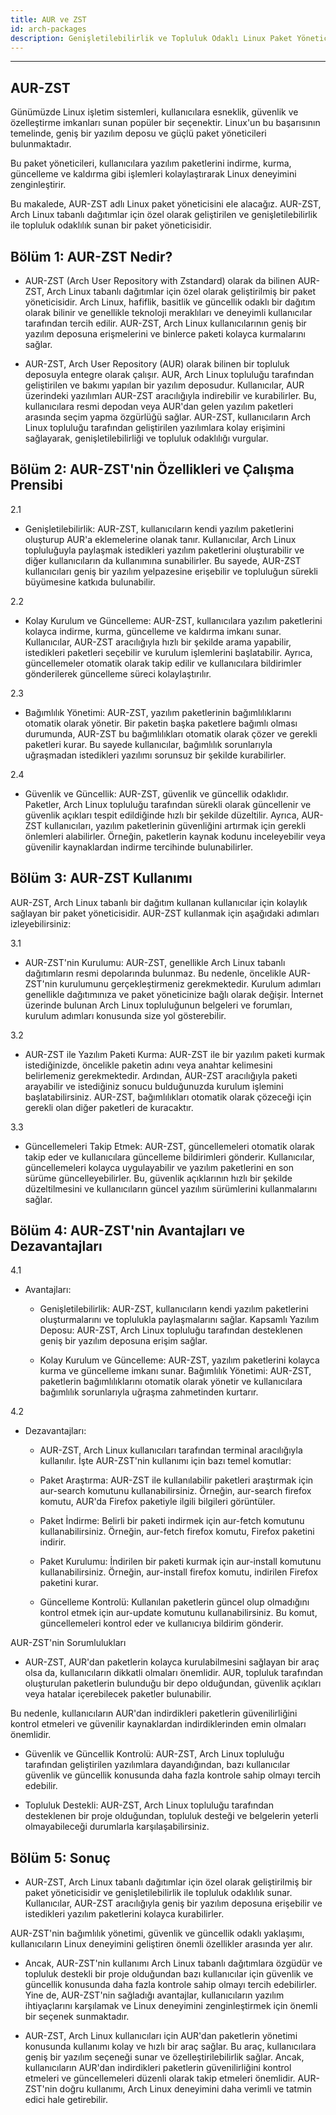 ```yaml
---
title: AUR ve ZST
id: arch-packages
description: Genişletilebilirlik ve Topluluk Odaklı Linux Paket Yöneticisi
---
```

**********************************************************

## AUR-ZST

Günümüzde Linux işletim sistemleri, kullanıcılara esneklik, güvenlik ve özelleştirme imkanları sunan popüler bir seçenektir. Linux'un bu başarısının temelinde, geniş bir yazılım deposu ve güçlü paket yöneticileri bulunmaktadır. 

Bu paket yöneticileri, kullanıcılara yazılım paketlerini indirme, kurma, güncelleme ve kaldırma gibi işlemleri kolaylaştırarak Linux deneyimini zenginleştirir. 

Bu makalede, AUR-ZST adlı Linux paket yöneticisini ele alacağız. AUR-ZST, Arch Linux tabanlı dağıtımlar için özel olarak geliştirilen ve genişletilebilirlik ile topluluk odaklılık sunan bir paket yöneticisidir.

## Bölüm 1: AUR-ZST Nedir?

* AUR-ZST (Arch User Repository with Zstandard) olarak da bilinen AUR-ZST, Arch Linux tabanlı dağıtımlar için özel olarak geliştirilmiş bir paket yöneticisidir. Arch Linux, hafiflik, basitlik ve güncellik odaklı bir dağıtım olarak bilinir ve genellikle teknoloji meraklıları ve deneyimli kullanıcılar tarafından tercih edilir. AUR-ZST, Arch Linux kullanıcılarının geniş bir yazılım deposuna erişmelerini ve binlerce paketi kolayca kurmalarını sağlar.

* AUR-ZST, Arch User Repository (AUR) olarak bilinen bir topluluk deposuyla entegre olarak çalışır. AUR, Arch Linux topluluğu tarafından geliştirilen ve bakımı yapılan bir yazılım deposudur. Kullanıcılar, AUR üzerindeki yazılımları AUR-ZST aracılığıyla indirebilir ve kurabilirler. Bu, kullanıcılara resmi depodan veya AUR'dan gelen yazılım paketleri arasında seçim yapma özgürlüğü sağlar. AUR-ZST, kullanıcıların Arch Linux topluluğu tarafından geliştirilen yazılımlara kolay erişimini sağlayarak, genişletilebilirliği ve topluluk odaklılığı vurgular.

## Bölüm 2: AUR-ZST'nin Özellikleri ve Çalışma Prensibi

2.1 

 * Genişletilebilirlik: AUR-ZST, kullanıcıların kendi yazılım paketlerini oluşturup AUR'a eklemelerine olanak tanır. Kullanıcılar, Arch Linux topluluğuyla paylaşmak istedikleri yazılım paketlerini oluşturabilir ve diğer kullanıcıların da kullanımına sunabilirler. Bu sayede, AUR-ZST kullanıcıları geniş bir yazılım yelpazesine erişebilir ve topluluğun sürekli büyümesine katkıda bulunabilir.

2.2 

 * Kolay Kurulum ve Güncelleme: AUR-ZST, kullanıcılara yazılım paketlerini kolayca indirme, kurma, güncelleme ve kaldırma imkanı sunar. Kullanıcılar, AUR-ZST aracılığıyla hızlı bir şekilde arama yapabilir, istedikleri paketleri seçebilir ve kurulum işlemlerini başlatabilir. Ayrıca, güncellemeler otomatik olarak takip edilir ve kullanıcılara bildirimler gönderilerek güncelleme süreci kolaylaştırılır.

2.3 

 * Bağımlılık Yönetimi: AUR-ZST, yazılım paketlerinin bağımlılıklarını otomatik olarak yönetir. Bir paketin başka paketlere bağımlı olması durumunda, AUR-ZST bu bağımlılıkları otomatik olarak çözer ve gerekli paketleri kurar. Bu sayede kullanıcılar, bağımlılık sorunlarıyla uğraşmadan istedikleri yazılımı sorunsuz bir şekilde kurabilirler.

2.4 

 * Güvenlik ve Güncellik: AUR-ZST, güvenlik ve güncellik odaklıdır. Paketler, Arch Linux topluluğu tarafından sürekli olarak güncellenir ve güvenlik açıkları tespit edildiğinde hızlı bir şekilde düzeltilir. Ayrıca, AUR-ZST kullanıcıları, yazılım paketlerinin güvenliğini artırmak için gerekli önlemleri alabilirler. Örneğin, paketlerin kaynak kodunu inceleyebilir veya güvenilir kaynaklardan indirme tercihinde bulunabilirler.

## Bölüm 3: AUR-ZST Kullanımı

AUR-ZST, Arch Linux tabanlı bir dağıtım kullanan kullanıcılar için kolaylık sağlayan bir paket yöneticisidir. AUR-ZST kullanmak için aşağıdaki adımları izleyebilirsiniz:

3.1 
 * AUR-ZST'nin Kurulumu: AUR-ZST, genellikle Arch Linux tabanlı dağıtımların resmi depolarında bulunmaz. Bu nedenle, öncelikle AUR-ZST'nin kurulumunu gerçekleştirmeniz gerekmektedir. Kurulum adımları genellikle dağıtımınıza ve paket yöneticinize bağlı olarak değişir. İnternet üzerinde bulunan Arch Linux topluluğunun belgeleri ve forumları, kurulum adımları konusunda size yol gösterebilir.

3.2 
 * AUR-ZST ile Yazılım Paketi Kurma: AUR-ZST ile bir yazılım paketi kurmak istediğinizde, öncelikle paketin adını veya anahtar kelimesini belirlemeniz gerekmektedir. Ardından, AUR-ZST aracılığıyla paketi arayabilir ve istediğiniz sonucu bulduğunuzda kurulum işlemini başlatabilirsiniz. AUR-ZST, bağımlılıkları otomatik olarak çözeceği için gerekli olan diğer paketleri de kuracaktır.

3.3 
 * Güncellemeleri Takip Etmek: AUR-ZST, güncellemeleri otomatik olarak takip eder ve kullanıcılara güncelleme bildirimleri gönderir. Kullanıcılar, güncellemeleri kolayca uygulayabilir ve yazılım paketlerini en son sürüme güncelleyebilirler. Bu, güvenlik açıklarının hızlı bir şekilde düzeltilmesini ve kullanıcıların güncel yazılım sürümlerini kullanmalarını sağlar.

## Bölüm 4: AUR-ZST'nin Avantajları ve Dezavantajları

4.1 

 * Avantajları:

   * Genişletilebilirlik: AUR-ZST, kullanıcıların kendi yazılım paketlerini oluşturmalarını ve toplulukla paylaşmalarını sağlar.
   Kapsamlı Yazılım Deposu: AUR-ZST, Arch Linux topluluğu tarafından desteklenen geniş bir yazılım deposuna erişim sağlar.

   * Kolay Kurulum ve Güncelleme: AUR-ZST, yazılım paketlerini kolayca kurma ve güncelleme imkanı sunar.
   Bağımlılık Yönetimi: AUR-ZST, paketlerin bağımlılıklarını otomatik olarak yönetir ve kullanıcılara bağımlılık sorunlarıyla uğraşma zahmetinden kurtarır.

                
4.2 

 * Dezavantajları:

   * AUR-ZST, Arch Linux kullanıcıları tarafından terminal aracılığıyla kullanılır. İşte AUR-ZST'nin kullanımı için bazı temel komutlar:

   * Paket Araştırma: AUR-ZST ile kullanılabilir paketleri araştırmak için aur-search komutunu kullanabilirsiniz. Örneğin, aur-search firefox komutu, AUR'da Firefox paketiyle ilgili bilgileri görüntüler.

   * Paket İndirme: Belirli bir paketi indirmek için aur-fetch komutunu kullanabilirsiniz. Örneğin, aur-fetch firefox komutu, Firefox paketini indirir.

   * Paket Kurulumu: İndirilen bir paketi kurmak için aur-install komutunu kullanabilirsiniz. Örneğin, aur-install firefox komutu, indirilen Firefox paketini kurar.

   * Güncelleme Kontrolü: Kullanılan paketlerin güncel olup olmadığını kontrol etmek için aur-update komutunu kullanabilirsiniz. Bu komut, güncellemeleri kontrol eder ve kullanıcıya bildirim gönderir.

AUR-ZST'nin Sorumlulukları

* AUR-ZST, AUR'dan paketlerin kolayca kurulabilmesini sağlayan bir araç olsa da, kullanıcıların dikkatli olmaları önemlidir. AUR, topluluk tarafından oluşturulan paketlerin bulunduğu bir depo olduğundan, güvenlik açıkları veya hatalar içerebilecek paketler bulunabilir. 

 Bu nedenle, kullanıcıların AUR'dan indirdikleri paketlerin güvenilirliğini kontrol etmeleri ve güvenilir kaynaklardan indirdiklerinden emin olmaları önemlidir.

* Güvenlik ve Güncellik Kontrolü: AUR-ZST, Arch Linux topluluğu tarafından geliştirilen yazılımlara dayandığından, bazı kullanıcılar güvenlik ve güncellik konusunda daha fazla kontrole sahip olmayı tercih edebilir.

* Topluluk Destekli: AUR-ZST, Arch Linux topluluğu tarafından desteklenen bir proje olduğundan, topluluk desteği ve belgelerin yeterli olmayabileceği durumlarla karşılaşabilirsiniz.


## Bölüm 5: Sonuç

* AUR-ZST, Arch Linux tabanlı dağıtımlar için özel olarak geliştirilmiş bir paket yöneticisidir ve genişletilebilirlik ile topluluk odaklılık sunar. Kullanıcılar, AUR-ZST aracılığıyla geniş bir yazılım deposuna erişebilir ve istedikleri yazılım paketlerini kolayca kurabilirler. 

 AUR-ZST'nin bağımlılık yönetimi, güvenlik ve güncellik odaklı yaklaşımı, kullanıcıların Linux deneyimini geliştiren önemli özellikler arasında yer alır.

* Ancak, AUR-ZST'nin kullanımı Arch Linux tabanlı dağıtımlara özgüdür ve topluluk destekli bir proje olduğundan bazı kullanıcılar için güvenlik ve güncellik konusunda daha fazla kontrole sahip olmayı tercih edebilirler. Yine de, AUR-ZST'nin sağladığı avantajlar, kullanıcıların yazılım ihtiyaçlarını karşılamak ve Linux deneyimini zenginleştirmek için önemli bir seçenek sunmaktadır.

* AUR-ZST, Arch Linux kullanıcıları için AUR'dan paketlerin yönetimi konusunda kullanımı kolay ve hızlı bir araç sağlar. Bu araç, kullanıcılara geniş bir yazılım seçeneği sunar ve özelleştirilebilirlik sağlar. Ancak, kullanıcıların AUR'dan indirdikleri paketlerin güvenilirliğini kontrol etmeleri ve güncellemeleri düzenli olarak takip etmeleri önemlidir. AUR-ZST'nin doğru kullanımı, Arch Linux deneyimini daha verimli ve tatmin edici hale getirebilir.
